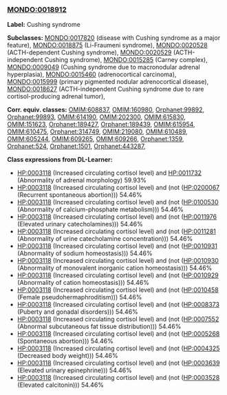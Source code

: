 
### [MONDO:0018912](http://purl.obolibrary.org/obo/MONDO_0018912)
**Label:** Cushing syndrome

**Subclasses:** [MONDO:0017820](http://purl.obolibrary.org/obo/MONDO_0017820) (disease with Cushing syndrome as a major feature), [MONDO:0018875](http://purl.obolibrary.org/obo/MONDO_0018875) (Li-Fraumeni syndrome), [MONDO:0020528](http://purl.obolibrary.org/obo/MONDO_0020528) (ACTH-dependent Cushing syndrome), [MONDO:0020529](http://purl.obolibrary.org/obo/MONDO_0020529) (ACTH-independent Cushing syndrome), [MONDO:0015285](http://purl.obolibrary.org/obo/MONDO_0015285) (Carney complex), [MONDO:0009049](http://purl.obolibrary.org/obo/MONDO_0009049) (Cushing syndrome due to macronodular adrenal hyperplasia), [MONDO:0015460](http://purl.obolibrary.org/obo/MONDO_0015460) (adrenocortical carcinoma), [MONDO:0015999](http://purl.obolibrary.org/obo/MONDO_0015999) (primary pigmented nodular adrenocortical disease), [MONDO:0018627](http://purl.obolibrary.org/obo/MONDO_0018627) (ACTH-independent Cushing syndrome due to rare cortisol-producing adrenal tumor), 

**Corr. equiv. classes:** [OMIM:608837](http://purl.obolibrary.org/obo/OMIM_608837), [OMIM:160980](http://purl.obolibrary.org/obo/OMIM_160980), [Orphanet:99892](http://www.orpha.net/ORDO/Orphanet_99892), [Orphanet:99893](http://www.orpha.net/ORDO/Orphanet_99893), [OMIM:614190](http://purl.obolibrary.org/obo/OMIM_614190), [OMIM:202300](http://purl.obolibrary.org/obo/OMIM_202300), [OMIM:615830](http://purl.obolibrary.org/obo/OMIM_615830), [OMIM:151623](http://purl.obolibrary.org/obo/OMIM_151623), [Orphanet:189427](http://www.orpha.net/ORDO/Orphanet_189427), [Orphanet:189439](http://www.orpha.net/ORDO/Orphanet_189439), [OMIM:615954](http://purl.obolibrary.org/obo/OMIM_615954), [OMIM:610475](http://purl.obolibrary.org/obo/OMIM_610475), [Orphanet:314749](http://www.orpha.net/ORDO/Orphanet_314749), [OMIM:219080](http://purl.obolibrary.org/obo/OMIM_219080), [OMIM:610489](http://purl.obolibrary.org/obo/OMIM_610489), [OMIM:605244](http://purl.obolibrary.org/obo/OMIM_605244), [OMIM:609265](http://purl.obolibrary.org/obo/OMIM_609265), [OMIM:609266](http://purl.obolibrary.org/obo/OMIM_609266), [Orphanet:1359](http://www.orpha.net/ORDO/Orphanet_1359), [Orphanet:524](http://www.orpha.net/ORDO/Orphanet_524), [Orphanet:1501](http://www.orpha.net/ORDO/Orphanet_1501), [Orphanet:443287](http://www.orpha.net/ORDO/Orphanet_443287), 

**Class expressions from DL-Learner:**

- [HP:0003118](http://purl.obolibrary.org/obo/HP_0003118) (Increased circulating cortisol level) and [HP:0011732](http://purl.obolibrary.org/obo/HP_0011732) (Abnormality of adrenal morphology) 59.93%
- [HP:0003118](http://purl.obolibrary.org/obo/HP_0003118) (Increased circulating cortisol level) and (not ([HP:0200067](http://purl.obolibrary.org/obo/HP_0200067) (Recurrent spontaneous abortion))) 54.46%
- [HP:0003118](http://purl.obolibrary.org/obo/HP_0003118) (Increased circulating cortisol level) and (not ([HP:0100530](http://purl.obolibrary.org/obo/HP_0100530) (Abnormality of calcium-phosphate metabolism))) 54.46%
- [HP:0003118](http://purl.obolibrary.org/obo/HP_0003118) (Increased circulating cortisol level) and (not ([HP:0011976](http://purl.obolibrary.org/obo/HP_0011976) (Elevated urinary catecholamines))) 54.46%
- [HP:0003118](http://purl.obolibrary.org/obo/HP_0003118) (Increased circulating cortisol level) and (not ([HP:0011281](http://purl.obolibrary.org/obo/HP_0011281) (Abnormality of urine catecholamine concentration))) 54.46%
- [HP:0003118](http://purl.obolibrary.org/obo/HP_0003118) (Increased circulating cortisol level) and (not ([HP:0010931](http://purl.obolibrary.org/obo/HP_0010931) (Abnormality of sodium homeostasis))) 54.46%
- [HP:0003118](http://purl.obolibrary.org/obo/HP_0003118) (Increased circulating cortisol level) and (not ([HP:0010930](http://purl.obolibrary.org/obo/HP_0010930) (Abnormality of monovalent inorganic cation homeostasis))) 54.46%
- [HP:0003118](http://purl.obolibrary.org/obo/HP_0003118) (Increased circulating cortisol level) and (not ([HP:0010929](http://purl.obolibrary.org/obo/HP_0010929) (Abnormality of cation homeostasis))) 54.46%
- [HP:0003118](http://purl.obolibrary.org/obo/HP_0003118) (Increased circulating cortisol level) and (not ([HP:0010458](http://purl.obolibrary.org/obo/HP_0010458) (Female pseudohermaphroditism))) 54.46%
- [HP:0003118](http://purl.obolibrary.org/obo/HP_0003118) (Increased circulating cortisol level) and (not ([HP:0008373](http://purl.obolibrary.org/obo/HP_0008373) (Puberty and gonadal disorders))) 54.46%
- [HP:0003118](http://purl.obolibrary.org/obo/HP_0003118) (Increased circulating cortisol level) and (not ([HP:0007552](http://purl.obolibrary.org/obo/HP_0007552) (Abnormal subcutaneous fat tissue distribution))) 54.46%
- [HP:0003118](http://purl.obolibrary.org/obo/HP_0003118) (Increased circulating cortisol level) and (not ([HP:0005268](http://purl.obolibrary.org/obo/HP_0005268) (Spontaneous abortion))) 54.46%
- [HP:0003118](http://purl.obolibrary.org/obo/HP_0003118) (Increased circulating cortisol level) and (not ([HP:0004325](http://purl.obolibrary.org/obo/HP_0004325) (Decreased body weight))) 54.46%
- [HP:0003118](http://purl.obolibrary.org/obo/HP_0003118) (Increased circulating cortisol level) and (not ([HP:0003639](http://purl.obolibrary.org/obo/HP_0003639) (Elevated urinary epinephrine))) 54.46%
- [HP:0003118](http://purl.obolibrary.org/obo/HP_0003118) (Increased circulating cortisol level) and (not ([HP:0003528](http://purl.obolibrary.org/obo/HP_0003528) (Elevated calcitonin))) 54.46%


